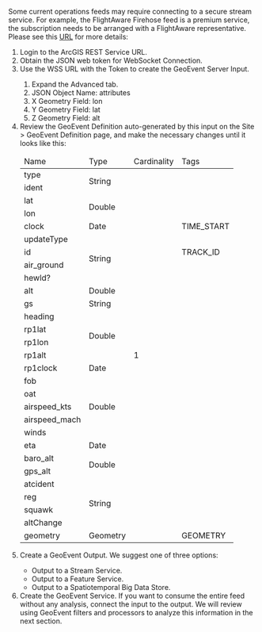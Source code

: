 <p>Some current operations feeds may require connecting to a secure stream service. For example, the FlightAware Firehose feed is a premium service, the subscription needs to be arranged with a FlightAware representative. Please see this <a href="http://www.arcgis.com/home/item.html?id=9a49618c30a54071ab75c69e3f4e6090">URL</a> for more details:</p>
<ol class="steps">
			<li>Login to the ArcGIS REST Service URL.</li>
			<li>Obtain the JSON web token for WebSocket Connection.</li>
			<li>Use the WSS URL with the Token to create the GeoEvent Server Input.</li>
<ol>
				<li>Expand the Advanced tab.</li>
				<li>JSON Object Name: attributes</li>
				<li>X Geometry Field: lon</li>
				<li>Y Geometry Field: lat</li>
				<li>Z Geometry Field: alt</li>
			</ol>
<li>Review the GeoEvent Definition auto-generated by this input on the Site > GeoEvent Definition page, and make the necessary changes until it looks like this:</li>
<table class="bordered stripe lined-columns lined-rows">
				<thead>
					<tr>
						<td>Name</td>
						<td>Type</td>
						<td>Cardinality</td>
						<td>Tags</td>
					</tr>
				</thead>
				<tbody>
					<tr>
						<td>type</td>
						<td rowspan="2">String</td>
						<td rowspan="29">1</td>
						<td rowspan="4"></td>
					</tr>
					<tr>
						<td>ident</td>
					</tr>
					<tr>
						<td>lat</td>
						<td rowspan="2">Double</td>
					</tr>
					<tr>
						<td>lon</td>
					</tr>
					<tr>
						<td>clock</td>
						<td>Date</td>
						<td>TIME_START</td>
					</tr>
					<tr>
						<td>updateType</td>
						<td rowspan="4">String</td>
						<td></td>
					</tr>
					<tr>
						<td>id</td>
						<td>TRACK_ID</td>
					</tr>
					<tr>
						<td>air_ground</td>
						<td rowspan="21"></td>
					</tr>
					<tr>
						<td>hewld?</td>
					</tr>
					<tr>
						<td>alt</td>
						<td>Double</td>
					</tr>
					<tr>
						<td>gs</td>
						<td>String</td>
					</tr>
					<tr>
						<td>heading</td>
						<td rowspan="4">Double</td>
					</tr>
					<tr>
						<td>rp1lat</td>
					</tr>
					<tr>
						<td>rp1lon</td>
					</tr>
					<tr>
						<td>rp1alt</td>
					</tr>
					<tr>
						<td>rp1clock</td>
						<td>Date</td>
					</tr>
					<tr>
						<td>fob</td>
						<td rowspan="5">Double</td>
					</tr>
					<tr>
						<td>oat</td>
					</tr>
					<tr>
						<td>airspeed_kts</td>
					</tr>
					<tr>
						<td>airspeed_mach</td>
					</tr>
					<tr>
						<td>winds</td>
					</tr>
					<tr>
						<td>eta</td>
						<td>Date</td>
					</tr>
					<tr>
						<td>baro_alt</td>
						<td rowspan="2">Double</td>
					</tr>
					<tr>
						<td>gps_alt</td>
					</tr>
					<tr>
						<td>atcident</td>
						<td rowspan="4">String</td>
					</tr>
					<tr>
						<td>reg</td>
					</tr>
					<tr>
						<td>squawk</td>
					</tr>
					<tr>
						<td>altChange</td>
					</tr>
					<tr>
						<td>geometry</td>
						<td>Geometry</td>
						<td>GEOMETRY</td>
					</tr>
				</tbody>
			</table>
<li>Create a GeoEvent Output. We suggest one of three options:</li>
<ul>
				<li>Output to a Stream Service.</li>
				<li>Output to a Feature Service.</li>
				<li>Output to a Spatiotemporal Big Data Store.</li>
			</ul>
<li>Create the GeoEvent Service. If you want to consume the entire feed without any analysis, connect the input to the output. We will review using GeoEvent filters and processors to analyze this information in the next section.</li>
		</ol>
